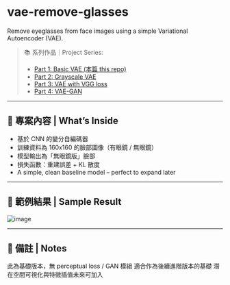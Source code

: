 # vae-remove-glasses
Remove eyeglasses from face images using a simple Variational Autoencoder (VAE).

> 📚 系列作品｜Project Series:
> - [Part 1: Basic VAE (本篇 this repo)](https://github.com/VanessaTsai0828/vae-remove-glasses)
> - [Part 2: Grayscale VAE](https://github.com/VanessaTsai0828/vae-remove-glasses-gray)
> - [Part 3: VAE with VGG loss](https://github.com/VanessaTsai0828/vae-remove-glasses-vgg)
> - [Part 4: VAE-GAN](https://github.com/VanessaTsai0828/vae-remove-glasses-gan)

---

## 🧠 專案內容 | What’s Inside

- 基於 CNN 的變分自編碼器
- 訓練資料為 160x160 的臉部圖像（有眼鏡 / 無眼鏡）
- 模型輸出為「無眼鏡版」臉部
- 損失函數：重建誤差 + KL 散度  
- A simple, clean baseline model – perfect to expand later

---

## 📸 範例結果 | Sample Result
![image](https://github.com/user-attachments/assets/629869a8-d2a5-4747-9fc1-7757c39161a0)

---

## 📌 備註 | Notes
此為基礎版本，無 perceptual loss / GAN 模組
適合作為後續進階版本的基礎
潛在空間可視化與特徵插值未來可加入
